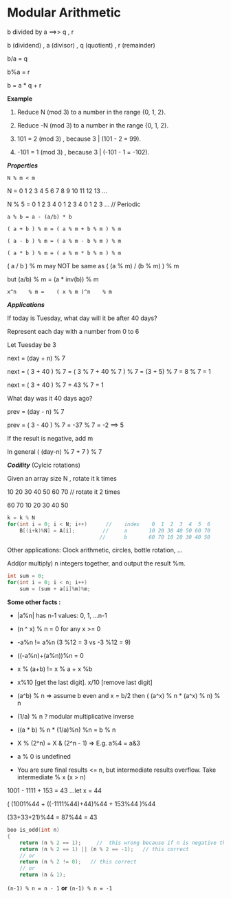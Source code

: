 # Modular Arithmetic

b divided by a ==>> q , r

b (dividend) , a (divisor) , q (quotient) , r (remainder)

b/a = q

b%a = r

b = a * q + r   


**Example**

1) Reduce N (mod 3) to a number in the range {0, 1, 2}.

2) Reduce -N (mod 3) to a number in the range {0, 1, 2}.

3) 101 = 2 (mod 3) , because 3 | (101 - 2 = 99).

4) -101 = 1 (mod 3) , because 3 | (-101 - 1 = -102).

_**Properties**_

`N % m < m`

N     =    0 1 2 3 4 5 6 7 8 9 10 11 12 13 ...

N % 5  =   0 1 2 3 4 0 1 2 3 4 0  1  2  3  ...   //   Periodic


`a % b = a - (a/b) * b`

`( a + b ) % m = ( a % m + b % m ) % m`

`( a - b ) % m = ( a % m - b % m ) % m`

`( a * b ) % m = ( a % m * b % m ) % m`

( a / b ) % m may NOT be same as ( (a % m) / (b % m) ) % m

but (a/b) % m = (a * inv(b)) % m

 `x^n    % m =    ( x % m )^n    % m`


_**Applications**_

If today is Tuesday, what day will it be after 40 days?

Represent each day with a number from 0 to 6

Let Tuesday be 3

next = (day + n) % 7

next = ( 3 + 40 ) % 7 = ( 3 % 7 + 40 % 7 ) % 7 = (3 + 5) % 7 = 8 % 7 = 1

next = ( 3 + 40 ) % 7 = 43 % 7 = 1


What day was it 40 days ago?

prev = (day - n) % 7

prev = ( 3 - 40 ) % 7 = -37 % 7 = -2 ==> 5

If the result is negative, add m

In general ( (day-n) % 7 + 7 ) % 7

_**Codility**_ (Cylcic rotations)

Given an array size N , rotate it k times

10 20 30 40 50 60 70   // rotate it 2 times

60 70 10 20 30 40 50

```cpp
k = k % N
for(int i = 0; i < N; i++)      //    index    0  1  2  3  4  5  6 
    B[(i+k)%N] = A[i];         //     a       10 20 30 40 50 60 70
                              //      b       60 70 10 20 30 40 50
```
Other applications: Clock arithmetic, circles, bottle rotation, ...


Add(or multiply) n integers together, and output the result %m.
```cpp
int sum = 0;
for(int i = 0; i < n; i++)
    sum = (sum + a[i]%m)%m;
```

**Some other facts :**

- |a%n| has n-1 values: 0, 1, ...n-1

- (n ^ x) % n = 0 for any x >= 0

- -a%n != a%n (3 %12 = 3 vs -3 %12 = 9)

- ((-a%n)+(a%n))%n = 0

- x % (a+b) != x % a + x %b

- x%10 [get the last digit]. x/10 [remove last digit]

- (a^b) % n => assume b even and x = b/2 then ( (a^x) % n * (a^x) % n) % n
     
- (1/a) % n ? modular multiplicative inverse

- ((a * b) % n * (1/a)%n) %n = b % n

- X % (2^n) = X & (2^n - 1) => E.g. a%4 = a&3

- a % 0 is undefined

- You are sure final results <= n, but intermediate results
overflow. Take intermediate % x (x > n)

1001 - 1111 + 153 = 43 ...let x = 44

( (1001%44 + ((-1111%44)+44)%44 + 153%44 )%44

(33+33+21)%44 = 87%44 = 43
```cpp
boo is_odd(int n)
{
    return (n % 2 == 1);     //  this wrong because if n is negative then n % 2 = -1 where n = -3
    return (n % 2 == 1) || (n % 2 == -1);   // this correct
    // or
    return (n % 2 != 0);   // this correct
    // or
    return (n & 1);
```
`(n-1) % n = n - 1` **or** `(n-1) % n = -1`	
